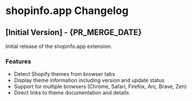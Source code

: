 # shopinfo.app Changelog

## [Initial Version] - {PR_MERGE_DATE}

Initial release of the shopinfo.app extension.

### Features
- Detect Shopify themes from browser tabs
- Display theme information including version and update status
- Support for multiple browsers (Chrome, Safari, Firefox, Arc, Brave, Zen)
- Direct links to theme documentation and details